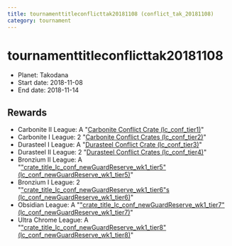 ```yaml
---
title: tournamenttitleconflicttak20181108 (conflict_tak_20181108)
category: tournament
---
```

# tournamenttitleconflicttak20181108

  * Planet: Takodana
  * Start date: 2018-11-08
  * End date: 2018-11-14

## Rewards

  * Carbonite II League: A "[Carbonite Conflict Crate (lc_conf_tier1)](lc_conf_tier1.html)"
  * Carbonite I League: 2 "[Carbonite Conflict Crates (lc_conf_tier2)](lc_conf_tier2.html)"
  * Durasteel I League: A "[Durasteel Conflict Crate (lc_conf_tier3)](lc_conf_tier3.html)"
  * Durasteel II League: 2 "[Durasteel Conflict Crates (lc_conf_tier4)](lc_conf_tier4.html)"
  * Bronzium II League: A "["crate_title_lc_conf_newGuardReserve_wk1_tier5" (lc_conf_newGuardReserve_wk1_tier5)](lc_conf_newGuardReserve_wk1_tier5.html)"
  * Bronzium I League: 2 "["crate_title_lc_conf_newGuardReserve_wk1_tier6"s (lc_conf_newGuardReserve_wk1_tier6)](lc_conf_newGuardReserve_wk1_tier6.html)"
  * Obsidian League: A "["crate_title_lc_conf_newGuardReserve_wk1_tier7" (lc_conf_newGuardReserve_wk1_tier7)](lc_conf_newGuardReserve_wk1_tier7.html)"
  * Ultra Chrome League: A "["crate_title_lc_conf_newGuardReserve_wk1_tier8" (lc_conf_newGuardReserve_wk1_tier8)](lc_conf_newGuardReserve_wk1_tier8.html)"
